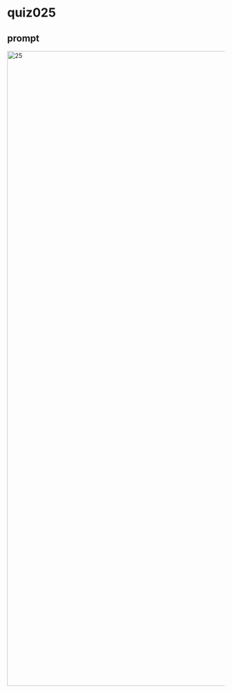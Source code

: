# quiz025

## prompt
<img width="1470" alt="25" src="https://github.com/ayyyane/unit2_g11/assets/142702159/3bd8af0f-e1f4-42eb-9c7f-c5c5f4edc96a">
